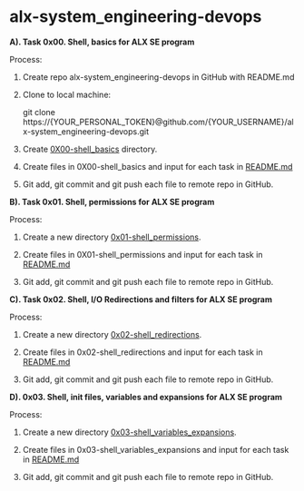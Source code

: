 # alx-system_engineering-devops
**A). Task 0x00. Shell, basics for ALX SE program**

Process:
1. Create repo alx-system_engineering-devops in GitHub with README.md
2. Clone to local machine:

    git clone https://{YOUR_PERSONAL_TOKEN}@github.com/{YOUR_USERNAME}/alx-system_engineering-devops.git


3. Create [0X00-shell_basics](https://github.com/Muthoni-Maryanne/alx-system_engineering-devops/tree/main/0x00-shell_basics) directory.
4. Create files in 0X00-shell_basics and input for each task in [README.md](https://github.com/Muthoni-Maryanne/alx-system_engineering-devops/blob/main/0x00-shell_basics/README.md)
5. Git add, git commit and git push each file to remote repo in GitHub.



**B). Task 0x01. Shell, permissions for ALX SE program**

Process:
1. Create a new directory [0x01-shell_permissions](https://github.com/Muthoni-Maryanne/alx-system_engineering-devops/tree/main/0x01-shell_permissions).
   
2. Create files in 0X01-shell_permissions and input for each task in [README.md](https://github.com/Muthoni-Maryanne/alx-system_engineering-devops/blob/main/0x01-shell_permissions/README.md)
   
3. Git add, git commit and git push each file to remote repo in GitHub.



**C). Task 0x02. Shell, I/O Redirections and filters for ALX SE program**

Process:

1. Create a new directory [0x02-shell_redirections](https://github.com/Muthoni-Maryanne/alx-system_engineering-devops/tree/main/0x02-shell_redirections).
   
2. Create files in 0x02-shell_redirections and input for each task in [README.md](https://github.com/Muthoni-Maryanne/alx-system_engineering-devops/blob/main/0x02-shell_redirections/README.md)
   
3. Git add, git commit and git push each file to remote repo in GitHub.



**D). 0x03. Shell, init files, variables and expansions for ALX SE program**

Process:

1. Create a new directory [0x03-shell_variables_expansions](https://github.com/Muthoni-Maryanne/alx-system_engineering-devops/tree/main/0x03-shell_variables_expansions).
   
2. Create files in 0x03-shell_variables_expansions and input for each task in [README.md](https://github.com/Muthoni-Maryanne/alx-system_engineering-devops/blob/main/0x03-shell_variables_expansions/README.md)
   
3. Git add, git commit and git push each file to remote repo in GitHub.
